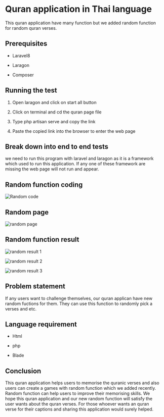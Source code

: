 # Quran application in Thai language
This quran application have many function but we added random function for random quran verses.

## Prerequisites
* Laravel8

* Laragon

* Composer 

## Running the test
1. Open laragon and click on start all button

2. Click on terminal and cd the quran page file

3. Type php artisan serve and copy the link 

4. Paste the copied link into the browser to enter the web page

## Break down into end to end tests
we need to run this program with laravel and laragon as it is a framework which used to run this application. 
If any one of these framework are missing the web page will not run and appear.

## Random function coding
![Random code](https://user-images.githubusercontent.com/96815546/195910429-0c7711b0-762d-43a7-af1d-a3822293f78a.png)

## Random page 
![random page](https://user-images.githubusercontent.com/96815546/195910559-0a22716d-d53a-43f3-9bc0-7a8b0092eb35.png)

## Random function result
![random result 1](https://user-images.githubusercontent.com/96815546/195910674-c3198d53-b36b-4381-b409-4961bf87a3b8.png)

![random result 2](https://user-images.githubusercontent.com/96815546/195910692-6bc03f32-4f50-43a1-b6aa-e21b28b27b49.png)

![random result 3](https://user-images.githubusercontent.com/96815546/195910711-98b18972-948d-4677-96f5-112cc25a5fdd.png)

## Problem statement
 If any users want to challenge themselves, our quran applican have new random fuctions for them. They can use this function to randomly pick a verses and etc.
 
## Language requirement
* Html

* php

* Blade

## Conclusion
This quran application helps users to memorise the quranic verses and also users can create a games with random function which we added recently.
Random function can help users to improve their memorising skills. We hope this quran application and our new random function will satisfy the user wants about the quran verses. For those whoever wants an quran verse for their captions and sharing this application would surely helped.
